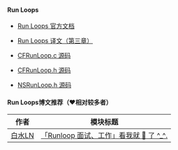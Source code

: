 
#### Run Loops

- [Run Loops 官方文档](https://developer.apple.com/library/content/documentation/Cocoa/Conceptual/Multithreading/RunLoopManagement/RunLoopManagement.html)


- [Run Loops 译文（第三章）](https://github.com/CustomPBWaters/Apple-GitHub-NewIdea/blob/master/library%26Apple-SourceAnnotation/Apple译文/多线程编程指南.pdf)


- [CFRunLoop.c 源码](https://github.com/CoderLN/Framework-Codeidea/blob/master/Framework-Codeidea/LNFoundation-Annotations/RunLoop/CFRunLoop.c)

- [CFRunLoop.h 源码](https://github.com/CoderLN/Framework-Codeidea/blob/master/Framework-Codeidea/LNFoundation-Annotations/RunLoop/CFRunLoop.h)

- [NSRunLoop.h 源码](https://github.com/CoderLN/Framework-Codeidea/blob/master/Framework-Codeidea/LNFoundation-Annotations/RunLoop/NSRunLoop.h)




#### Run Loops博文推荐（❤️相对较多者）


| 作者 | 模块标题 |
|:-:| :-:|
| [白水LN]() | [「Runloop 面试、工作」看我就 🐒 了 ^_^.](https://githubidea.github.io/iOSNET/runloop.html)  |
 
  